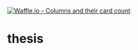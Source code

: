 [![Waffle.io - Columns and their card count](https://badge.waffle.io/spotLigth/DonateDapp.png?columns=all)](https://waffle.io/spotLigth/DonateDapp?utm_source=badge)
# thesis